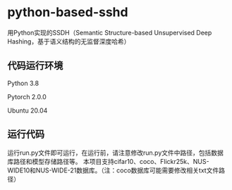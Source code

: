 # python-based-sshd
用Python实现的SSDH（Semantic Structure-based Unsupervised Deep Hashing，基于语义结构的无监督深度哈希）

## 代码运行环境

Python 3.8

Pytorch 2.0.0

Ubuntu 20.04

## 运行代码

运行run.py文件即可运行，在运行前，请注意修改run.py文件中路径，包括数据库路径和模型存储路径等。
本项目支持cifar10、coco、Flickr25k、NUS-WIDE10和NUS-WIDE-21数据库。（注：coco数据库可能需要修改相关txt文件路径）
